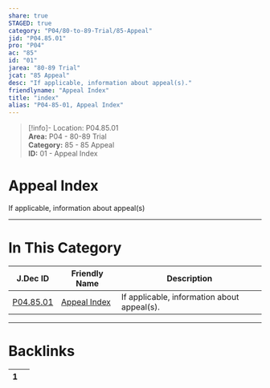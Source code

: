 ```yaml
---  
share: true  
STAGED: true  
category: "P04/80-to-89-Trial/85-Appeal"  
jid: "P04.85.01"  
pro: "P04"  
ac: "85"  
id: "01"  
jarea: "80-89 Trial"  
jcat: "85 Appeal"  
desc: "If applicable, information about appeal(s)."  
friendlyname: "Appeal Index"  
title: "index"  
alias: "P04-85-01, Appeal Index"  
---  
```

>[!info]- Location: P04.85.01  
>**Area:** P04 - 80-89 Trial  
>**Category:** 85 - 85 Appeal  
>**ID:** 01 - Appeal Index  
  
# Appeal Index  
  
If applicable, information about appeal(s)  
   
  
  
---  
# In This Category  
  
| J.Dec ID                                                                        | Friendly Name                                                                      | Description                                 |  
| ------------------------------------------------------------------------------- | ---------------------------------------------------------------------------------- | ------------------------------------------- |  
| [P04.85.01](index.md#) | [Appeal Index](index.md#) | If applicable, information about appeal(s). |  
  
  
---  
# Backlinks  
<div><table class="dataview table-view-table"><thead class="table-view-thead"><tr class="table-view-tr-header"><th class="table-view-th"><span></span><span class="dataview small-text">1</span></th><th class="table-view-th"><span></span></th></tr></thead><tbody class="table-view-tbody"></tbody></table></div>